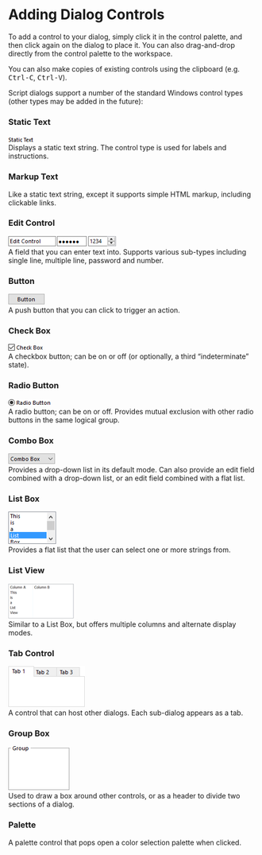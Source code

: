 # Adding Dialog Controls

To add a control to your dialog, simply click it in the control palette, and then click again on the dialog to place it. You can also drag-and-drop directly from the control palette to the workspace.

You can also make copies of existing controls using the clipboard (e.g. <kbd>Ctrl-C</kbd>, <kbd>Ctrl-V</kbd>).

Script dialogs support a number of the standard Windows control types (other types may be added in the future):

### Static Text

![](/Manual/images/media/image110.png)  
Displays a static text string. The control type is used for labels and instructions.

### Markup Text

Like a static text string, except it supports simple HTML markup, including clickable links.

### Edit Control

![](/Manual/images/media/image111.png)  
A field that you can enter text into. Supports various sub-types including single line, multiple line, password and number.

### Button

![](/Manual/images/media/image113.png)  
A push button that you can click to trigger an action.

### Check Box

![](/Manual/images/media/image115.png)  
A checkbox button; can be on or off (or optionally, a third “indeterminate” state).

### Radio Button

![](/Manual/images/media/image116.png)  
A radio button; can be on or off. Provides mutual exclusion with other radio buttons in the same logical group.

### Combo Box

![](/Manual/images/media/image118.png)  
Provides a drop-down list in its default mode. Can also provide an edit field combined with a drop-down list, or an edit field combined with a flat list.

### List Box

![](/Manual/images/media/image120.png)  
Provides a flat list that the user can select one or more strings from.

### List View

![](/Manual/images/media/lvimage.png)  
Similar to a List Box, but offers multiple columns and alternate display modes.

### Tab Control

![](/Manual/images/media/image121.png)  
A control that can host other dialogs. Each sub-dialog appears as a tab.

### Group Box

![](/Manual/images/media/image123.png)  
Used to draw a box around other controls, or as a header to divide two sections of a dialog.

### Palette

A palette control that pops open a color selection palette when clicked.

